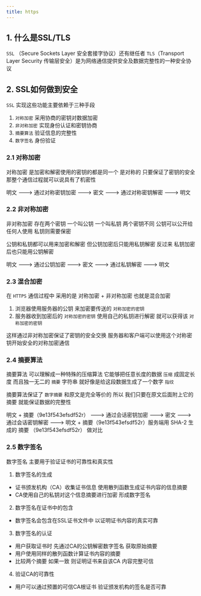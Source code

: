 ```yaml
---
title: https
---
```


## 1. 什么是SSL/TLS

`SSL` （Secure Sockets Layer 安全套接字协议）还有继任者 `TLS`（Transport Layer Security 传输层安全）是为网络通信提供安全及数据完整性的一种安全协议

## 2. SSL如何做到安全

`SSL` 实现这些功能主要依赖于三种手段

1. `对称加密` 采用协商的密钥对数据加密
2. `非对称加密` 实现身份认证和密钥协商
3. `摘要算法` 验证信息的完整性
4. `数字签名` 身份验证

### 2.1 对称加密

对称加密 是加密和解密使用的密钥的都是同一个 是对称的 只要保证了密钥的安全 那整个通信过程就可以说具有了机密性

明文 ---> 通过对称密钥加密 --->  密文 ---> 通过对称密钥解密 ---> 明文

### 2.2 非对称加密

非对称加密 存在两个密钥 一个叫公钥 一个叫私钥 两个密钥不同 公钥可以公开给任何人使用 私钥则需要保密

公钥和私钥都可以用来加密和解密 但公钥加密后只能用私钥解密 反过来 私钥加密后也只能用公钥解密

明文 ---> 通过公钥加密 --->  密文 ---> 通过私钥解密 ---> 明文

### 2.3 混合加密

在 `HTTPS` 通信过程中 采用的是 对称加密 + 非对称加密 也就是混合加密

1. 浏览器使用服务器的公钥 来加密要传送的 `对称加密的密钥`
2. 服务器收到加密后的 `对称加密的密钥` 使用自己的私钥进行解密 就可以获得该 `对称加密的密钥`

这样通过非对称加密保证了密钥的安全交换 服务器和客户端可以使用这个对称密钥开始安全的对称加密通信

### 2.4 摘要算法

摘要算法 可以理解成一种特殊的压缩算法 它能够把任意长度的数据 `压缩` 成固定长度 而且独一无二的 `摘要` 字符串 就好像是给这段数据生成了一个数字 `指纹`

摘要算法保证了 `数字摘要` 和原文是完全等价的 所以 我们只要在原文后面附上它的摘要 就能保证数据的完整性

明文 + 摘要（9e13f543efsdf52r） ---> 通过会话密钥加密 ---> 密文 ---> 通过会话密钥解密 ---> 明文 + 摘要（9e13f543efsdf52r）服务端用 SHA-2 生成的 摘要 （9e13f543efsdf52r） 做对比

### 2.5 数字签名

数字签名 主要用于验证证书的可靠性和真实性

1. 数字签名的生成
* 证书颁发机构（CA）收集证书信息 使用散列函数生成证书内容的信息摘要
* CA使用自己的私钥对这个信息摘要进行加密 形成数字签名

2. 数字签名在证书中的包含
* 数字签名会包含在SSL证书文件中 以证明证书内容的真实可靠

3. 数字签名的认证
* 用户获取证书时 先通过CA的公钥解密数字签名 获取原始摘要
* 用户使用同样的散列函数计算证书内容的摘要
* 比较两个摘要 如果一致 则证明证书来自该CA 内容完整可信

4. 验证CA的可靠性
* 用户可以通过预置的可信CA根证书 验证颁发机构的签名是否可靠